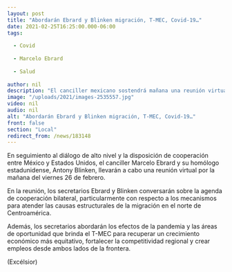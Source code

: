 ```yaml
---
layout: post
title: "Abordarán Ebrard y Blinken migración, T-MEC, Covid-19…"
date: 2021-02-25T16:25:00.000-06:00
tags:
  
  - Covid
  
  - Marcelo Ebrard
  
  - Salud
  
author: nil
description: "El canciller mexicano sostendrá mañana una reunión virtual con su homólogo estadunidense; abordarán oportunidades que ofrece T-MEC para la recuperación económica"
image: "/uploads/2021/images-2535557.jpg"
video: nil
audio: nil
alt: "Abordarán Ebrard y Blinken migración, T-MEC, Covid-19…"
front: false
section: "Local"
redirect_from: /news/183148
---
```


En seguimiento al diálogo de alto nivel y la disposición de cooperación entre México y Estados Unidos, el canciller Marcelo Ebrard y su homólogo estadunidense, Antony Blinken, llevarán a cabo una reunión virtual por la mañana del viernes 26 de febrero.

En la reunión, los secretarios Ebrard y Blinken conversarán sobre la agenda de cooperación bilateral, particularmente con respecto a los mecanismos para atender las causas estructurales de la migración en el norte de Centroamérica.

Además, los secretarios abordarán los efectos de la pandemia y las áreas de oportunidad que brinda el T-MEC para recuperar un crecimiento económico más equitativo, fortalecer la competitividad regional y crear empleos desde ambos lados de la frontera.

(Excélsior)